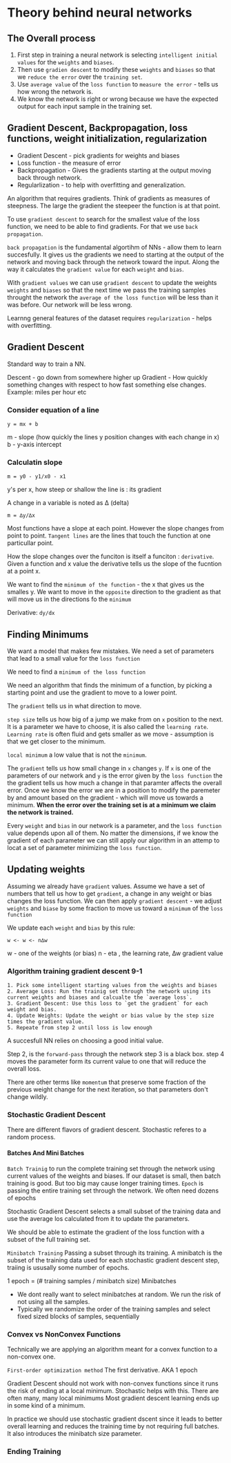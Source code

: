 # Theory behind neural networks

## The Overall process

1. First step in training a neural network is selecting `intelligent initial values` for the `weights` and `biases`.
2. Then use `gradien descent` to modify these `weights` and `biases` so that we `reduce the error` over the `training set`.
3. Use `average value` of the `loss function` to `measure the error` - tells us how wrong the network is.
4. We know the network is right or wrong because we have the expected output for each input sample in the training set.

## Gradient Descent, Backpropagation, loss functions, weight initialization, regularization

- Gradient Descent - pick gradients for weights and biases
- Loss function - the measure of error
- Backpropagation - Gives the gradients starting at the output moving back through network.
- Regularlization - to help with overfitting and generalization.

An algorithm that requires gradients. Think of gradients as measures of steepness. The large the gradient the steepeer the function is at that point.

To use `gradient descent` to search for the smallest value of the loss function, we need to be able to find gradients. For that we use `back propagation`. 

`back propagation` is the fundamental algortihm of NNs - allow them to learn succesfully. It gives us the gradients we need to starting at the output of the network and moving back through the network toward the input. Along the way it calculates the `gradient value` for each `weight` and `bias`.

With `gradient values` we can use `gradient descent` to update the weights `weights` and `biases` so that the next time we pass the training samples  throught the network the `average of the loss function` will be less than it was before. Our network will be less wrong.

Learnng general features of the dataset requires `regularization` - helps with overfitting.

## Gradient Descent

Standard way to train a NN.

Descent - go down from somewhere higher up
Gradient - How quickly something changes with respect to how fast something else changes. Example: miles per hour etc

### Consider equation of a line
`y = mx + b`

m - slope (how quickly the lines y position changes with each change in x)
b - y-axis intercept

### Calculatin slope

`m = y0 - y1/x0 - x1`

y's per x, how steep or shallow the line is : its gradient

A change in a variable is noted as ∆ (delta)

`m = ∆y/∆x`

Most functions have a slope at each point. However the slope changes from point to point. `Tangent lines` are the lines that touch the function at one particullar point.

How the slope changes over the funciton is itself a funciton : `derivative`. Given a function and x value the derivative tells us the slope of the fucntion at a point x.

We want to find the `minimum of the function` - the x that gives us the smalles y. We want to move in the `opposite` direction to the gradient as that will move us in the directions fo the `minimum`

Derivative:
`dy/dx`


## Finding Minimums

We want a model that makes few mistakes. We need a set of parameters that lead to a small value for the `loss function`

We need to find a `minimum of the loss function`

We need an algorithm that finds the minimum of a function, by picking a starting point and use the gradient to move to a lower point.

The `gradient` tells us in what direction to move.

`step size` tells us how big of a jump we make from on `x` position to the next. It is a parameter we have to choose, it is also called the `learning rate`.  `Learning rate` is often fluid and gets smaller as we move - assumption is that we get closer to the minimum.

`local minimum` a low value that is not the `minimum`.

The `gradient` tells us how small change in `x` changes `y`. If `x` is one of the parameters of our network and `y` is the error given by the `loss function` the the gradient tells us how much a change in that paramter affects the overall error. Once we know the error we are in a position to modify the paremeter by and amount based on the gradient - which will move us towards a minimum. **When the error over the training set is at a minimum we claim the network is trained.**

Every `weight` and `bias` in our network is a parameter, and the `loss function` value depends upon all of them. No matter the dimensions, if we know the gradient of each parameter we can still apply our algorithm in an attemp to locat a set of parameter minimizing the `loss function`.

## Updating weights

Assuming we already have `gradient` values. Assume we have a set of numbers that tell us how to get `gradient`, a change in any weight or bias changes the loss function. We can then apply `gradient descent` - we adjust `weights` and `biase` by some fraction to move us toward a `minimum` of the `loss function`

We update each `weight` and `bias` by this rule:

`w <- w <- n∆w`

w - one of the weights (or bias)
n - eta , the learning rate, ∆w gradient value


### Algorithm training gradient descent 9-1

```
1. Pick some intelligent starting values from the weights and biases
2. Average Loss: Run the trainig set through the network using its current weights and biases and calcualte the `average loss`.
3. Gradient Descent: Use this loss to `get the gradient` for each weight and bias.
4. Update Weights: Update the weight or bias value by the step size times the gradient value.
5. Repeate from step 2 until loss is low enough
```

A succesfull NN relies  on choosing a good initial value.
 
Step 2, is the `forward-pass` through the network 
step 3 is a black box. 
step 4 moves the parameter form its current value to one that will reduce the overall loss.

There are other terms like `momentum` that preserve some fraction of the previous weight change for the next iteration, so that parameters don't change wildly.

### Stochastic Gradient Descent

There are different flavors of gradient descent. Stochastic referes to a random process. 

#### Batches And Mini Batches

`Batch Trainig` to run the complete training set through the network using current values of the weights and biases. If our dataset is small, then batch training is good. But too big may cause longer training times. `Epoch` is passing the entire training set through the network. We often need dozens of epochs

Stochastic Gradient Descent selects a small subset of the training data and use the average los calculated from it to update the parameters.

We should be able to estimate the gradient of the loss function with a subset of the full training set.

`Minibatch Training` Passing a subset through its training. A minibatch is the subset of the training data used for each stochastic gradient descent step, traiing is ususally some number of epochs.

1 epoch = (# training samples / minibatch size) Minibatches

* We dont really want to select minibatches at random. We run the risk of not using all the samples.
* Typically we randomize the order of the training samples and select fixed sized blocks of samples, sequentially

### Convex vs NonConvex Functions

Technically we are applying an algorithm meant for a convex function to a non-convex one.

`First-order optimization method` The first derivative. AKA 1 epoch

Gradient Descent should not work with non-convex functions since it runs the risk of ending at a local minimum. Stochastic helps with this. There are often many, many local minimums Most gradient descent learning ends up in some kind of a minimum. 

In practice we should use stochastic gradient dscent since it leads to better overall learning and reduces the training time by not requiring full batches. It also introduces the minibatch size parameter.

### Ending Training